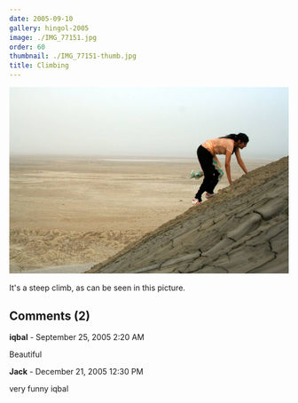 ```yaml
---
date: 2005-09-10
gallery: hingol-2005
image: ./IMG_77151.jpg
order: 60
thumbnail: ./IMG_77151-thumb.jpg
title: Climbing
---
```


![Climbing](./IMG_77151.jpg)

It's a steep climb, as can be seen in this picture.

<div id="comments">

## Comments (2)

<div id="comment">

**iqbal** - September 25, 2005  2:20 AM

Beautiful

</div>

<div id="comment">

**Jack** - December 21, 2005 12:30 PM

very funny iqbal

</div>

</div>